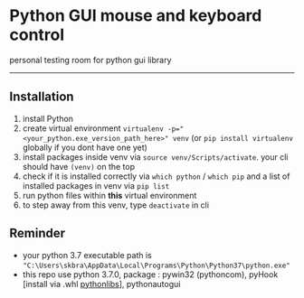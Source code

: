 # Python GUI mouse and keyboard control
personal testing room for python gui library
- - - -
## Installation
1. install Python
2. create virtual environment `virtualenv -p="<your_python.exe_version_path_here>" venv` (or `pip install virtualenv` globally if you dont have one yet)
3. install packages inside venv via `source venv/Scripts/activate`. your cli should have `(venv)` on the top
4. check if it is installed correctly via `which python` / `which pip` and a list of installed packages in venv via `pip list`
5. run python files within **this** virtual environment
6. to step away from this venv, type `deactivate` in cli

## Reminder
- your python 3.7 executable path is `"C:\Users\skbra\AppData\Local\Programs\Python\Python37\python.exe"`
- this repo use python 3.7.0, package : pywin32 (pythoncom), pyHook [install via .whl [pythonlibs](https://www.lfd.uci.edu/~gohlke/pythonlibs/)], pythonautogui